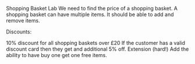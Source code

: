 Shopping Basket Lab
We need to find the price of a shopping basket. A shopping basket can have multiple items. It should be able to add and remove items.

Discounts:

10% discount for all shopping baskets over £20
If the customer has a valid discount card then they get and additional 5% off.
Extension (hard!) Add the ability to have buy one get one free items.